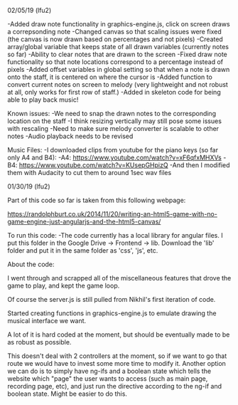 02/05/19 (lfu2)

-Added draw note functionality in graphics-engine.js, click on screen draws a correpsonding note
-Changed canvas so that scaling issues were fixed (the canvas is now drawn based on percentages and not pixels)
-Created array/global variable that keeps state of all drawn variables (currently notes so far)
-Ability to clear notes that are drawn to the screen
-Fixed draw note functionality so that note locations correspond to a percentage instead of pixels
-Added offset variables in global setting so that when a note is drawn onto the staff, it is centered on where the cursor is 
-Added function to convert current notes on screen to melody (very lightweight and not robust at all, only works for first row of staff.)
-Added in skeleton code for being able to play back music!

Known issues:
-We need to snap the drawn notes to the corresponding location on the staff
-I think resizing vertically may still pose some issues with rescaling 
-Need to make sure melody converter is scalable to other notes
-Audio playback needs to be revised 

Music Files:
-I downloaded clips from youtube for the piano keys (so far only A4 and B4):
-A4: https://www.youtube.com/watch?v=xF6qfxMHXVs
-B4: https://www.youtube.com/watch?v=KUsepGHpizQ
-And then I modified them with Audacity to cut them to around 1sec wav files

01/30/19 (lfu2)

Part of this code so far is taken from this following webpage: 

https://randolphburt.co.uk/2014/11/20/writing-an-html5-game-with-no-game-engine-just-angularjs-and-the-html5-canvas/

To run this code: 
-The code currently has a local library for angular files. I put this folder in the Google Drive -> Frontend -> lib. Download the 'lib' folder and put it in the same folder as 'css', 'js', etc. 

About the code:

I went through and scrapped all of the miscellaneous features that drove the game to play, and kept the game loop. 

Of course the server.js is still pulled from Nikhil's first iteration of code. 

Started creating functions in graphics-engine.js to emulate drawing the musical interface we want. 

A lot of it is hard coded at the moment, but should be eventually made to be as robust as possible.

This doesn't deal with 2 controllers at the moment, so if we want to go that route we would have to invest some more time to modify it. Another option we can do is to simply have ng-ifs and a boolean state which tells the website which "page" the user wants to access (such as main page, recording page, etc), and just run the directive according to the ng-if and boolean state. Might be easier to do this.


